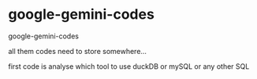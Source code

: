 # google-gemini-codes
google-gemini-codes


all them codes need to store somewhere...

first code is analyse which tool to use duckDB or mySQL or any other SQL
